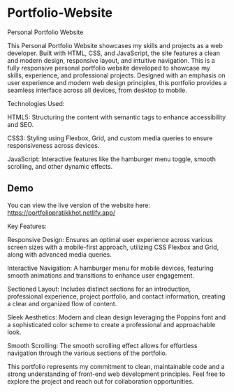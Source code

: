 # Portfolio-Website
Personal Portfolio Website

This Personal Portfolio Website showcases my skills and projects as a web developer. Built with HTML, CSS, and JavaScript, the site features a clean and modern design, responsive layout, and intuitive navigation.
This is a fully responsive personal portfolio website developed to showcase my skills, experience, and professional projects. Designed with an emphasis on user experience and modern web design principles, this portfolio provides a seamless interface across all devices, from desktop to mobile.

Technologies Used:

HTML5: Structuring the content with semantic tags to enhance accessibility and SEO.

CSS3: Styling using Flexbox, Grid, and custom media queries to ensure responsiveness across devices.

JavaScript: Interactive features like the hamburger menu toggle, smooth scrolling, and other dynamic effects.

## Demo

You can view the live version of the website here: https://portfoliopratikkhot.netlify.app/

Key Features:

Responsive Design: Ensures an optimal user experience across various screen sizes with a mobile-first approach, utilizing CSS Flexbox and Grid, along with advanced media queries.

Interactive Navigation: A hamburger menu for mobile devices, featuring smooth animations and transitions to enhance user engagement.

Sectioned Layout: Includes distinct sections for an introduction, professional experience, project portfolio, and contact information, creating a clear and organized flow of content.

Sleek Aesthetics: Modern and clean design leveraging the Poppins font and a sophisticated color scheme to create a professional and approachable look.

Smooth Scrolling: The smooth scrolling effect allows for effortless navigation through the various sections of the portfolio.

This portfolio represents my commitment to clean, maintainable code and a strong understanding of front-end web development principles. Feel free to explore the project and reach out for collaboration opportunities.
